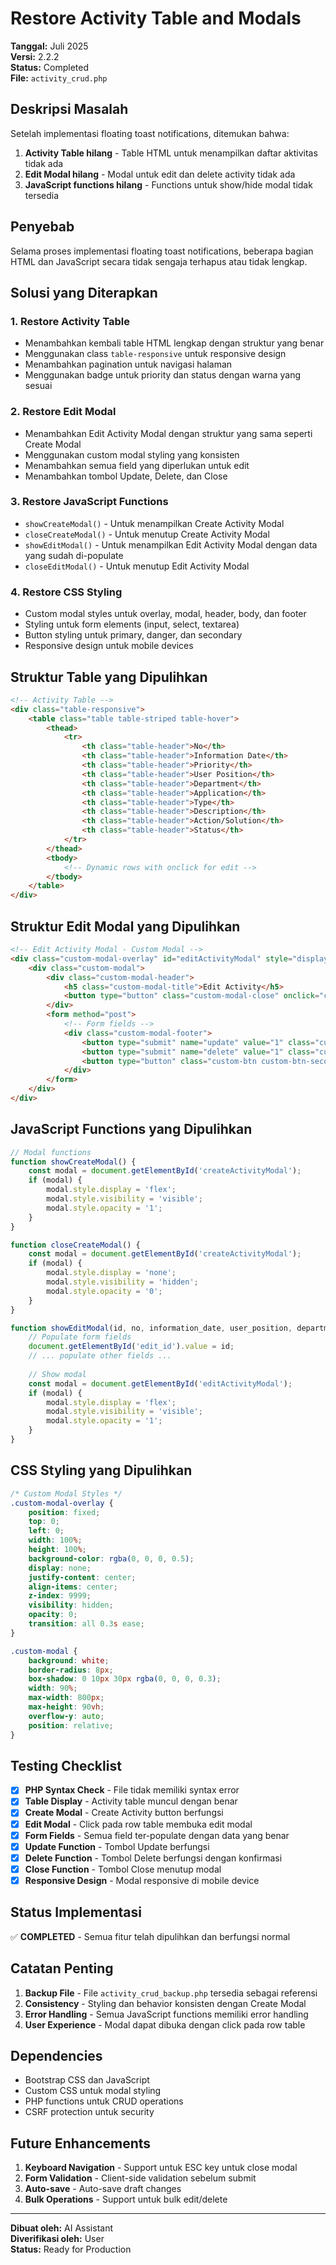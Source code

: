 # Restore Activity Table and Modals

**Tanggal:** Juli 2025  
**Versi:** 2.2.2  
**Status:** Completed  
**File:** `activity_crud.php`

## **Deskripsi Masalah**

Setelah implementasi floating toast notifications, ditemukan bahwa:
1. **Activity Table hilang** - Table HTML untuk menampilkan daftar aktivitas tidak ada
2. **Edit Modal hilang** - Modal untuk edit dan delete activity tidak ada
3. **JavaScript functions hilang** - Functions untuk show/hide modal tidak tersedia

## **Penyebab**

Selama proses implementasi floating toast notifications, beberapa bagian HTML dan JavaScript secara tidak sengaja terhapus atau tidak lengkap.

## **Solusi yang Diterapkan**

### 1. **Restore Activity Table**
- Menambahkan kembali table HTML lengkap dengan struktur yang benar
- Menggunakan class `table-responsive` untuk responsive design
- Menambahkan pagination untuk navigasi halaman
- Menggunakan badge untuk priority dan status dengan warna yang sesuai

### 2. **Restore Edit Modal**
- Menambahkan Edit Activity Modal dengan struktur yang sama seperti Create Modal
- Menggunakan custom modal styling yang konsisten
- Menambahkan semua field yang diperlukan untuk edit
- Menambahkan tombol Update, Delete, dan Close

### 3. **Restore JavaScript Functions**
- `showCreateModal()` - Untuk menampilkan Create Activity Modal
- `closeCreateModal()` - Untuk menutup Create Activity Modal  
- `showEditModal()` - Untuk menampilkan Edit Activity Modal dengan data yang sudah di-populate
- `closeEditModal()` - Untuk menutup Edit Activity Modal

### 4. **Restore CSS Styling**
- Custom modal styles untuk overlay, modal, header, body, dan footer
- Styling untuk form elements (input, select, textarea)
- Button styling untuk primary, danger, dan secondary
- Responsive design untuk mobile devices

## **Struktur Table yang Dipulihkan**

```html
<!-- Activity Table -->
<div class="table-responsive">
    <table class="table table-striped table-hover">
        <thead>
            <tr>
                <th class="table-header">No</th>
                <th class="table-header">Information Date</th>
                <th class="table-header">Priority</th>
                <th class="table-header">User Position</th>
                <th class="table-header">Department</th>
                <th class="table-header">Application</th>
                <th class="table-header">Type</th>
                <th class="table-header">Description</th>
                <th class="table-header">Action/Solution</th>
                <th class="table-header">Status</th>
            </tr>
        </thead>
        <tbody>
            <!-- Dynamic rows with onclick for edit -->
        </tbody>
    </table>
</div>
```

## **Struktur Edit Modal yang Dipulihkan**

```html
<!-- Edit Activity Modal - Custom Modal -->
<div class="custom-modal-overlay" id="editActivityModal" style="display: none;">
    <div class="custom-modal">
        <div class="custom-modal-header">
            <h5 class="custom-modal-title">Edit Activity</h5>
            <button type="button" class="custom-modal-close" onclick="closeEditModal()">&times;</button>
        </div>
        <form method="post">
            <!-- Form fields -->
            <div class="custom-modal-footer">
                <button type="submit" name="update" value="1" class="custom-btn custom-btn-primary">Update</button>
                <button type="submit" name="delete" value="1" class="custom-btn custom-btn-danger">Delete</button>
                <button type="button" class="custom-btn custom-btn-secondary" onclick="closeEditModal()">Close</button>
            </div>
        </form>
    </div>
</div>
```

## **JavaScript Functions yang Dipulihkan**

```javascript
// Modal functions
function showCreateModal() {
    const modal = document.getElementById('createActivityModal');
    if (modal) {
        modal.style.display = 'flex';
        modal.style.visibility = 'visible';
        modal.style.opacity = '1';
    }
}

function closeCreateModal() {
    const modal = document.getElementById('createActivityModal');
    if (modal) {
        modal.style.display = 'none';
        modal.style.visibility = 'hidden';
        modal.style.opacity = '0';
    }
}

function showEditModal(id, no, information_date, user_position, department, application, type, description, action_solution, status) {
    // Populate form fields
    document.getElementById('edit_id').value = id;
    // ... populate other fields ...
    
    // Show modal
    const modal = document.getElementById('editActivityModal');
    if (modal) {
        modal.style.display = 'flex';
        modal.style.visibility = 'visible';
        modal.style.opacity = '1';
    }
}
```

## **CSS Styling yang Dipulihkan**

```css
/* Custom Modal Styles */
.custom-modal-overlay {
    position: fixed;
    top: 0;
    left: 0;
    width: 100%;
    height: 100%;
    background-color: rgba(0, 0, 0, 0.5);
    display: none;
    justify-content: center;
    align-items: center;
    z-index: 9999;
    visibility: hidden;
    opacity: 0;
    transition: all 0.3s ease;
}

.custom-modal {
    background: white;
    border-radius: 8px;
    box-shadow: 0 10px 30px rgba(0, 0, 0, 0.3);
    width: 90%;
    max-width: 800px;
    max-height: 90vh;
    overflow-y: auto;
    position: relative;
}
```

## **Testing Checklist**

- [x] **PHP Syntax Check** - File tidak memiliki syntax error
- [x] **Table Display** - Activity table muncul dengan benar
- [x] **Create Modal** - Create Activity button berfungsi
- [x] **Edit Modal** - Click pada row table membuka edit modal
- [x] **Form Fields** - Semua field ter-populate dengan data yang benar
- [x] **Update Function** - Tombol Update berfungsi
- [x] **Delete Function** - Tombol Delete berfungsi dengan konfirmasi
- [x] **Close Function** - Tombol Close menutup modal
- [x] **Responsive Design** - Modal responsive di mobile device

## **Status Implementasi**

✅ **COMPLETED** - Semua fitur telah dipulihkan dan berfungsi normal

## **Catatan Penting**

1. **Backup File** - File `activity_crud_backup.php` tersedia sebagai referensi
2. **Consistency** - Styling dan behavior konsisten dengan Create Modal
3. **Error Handling** - Semua JavaScript functions memiliki error handling
4. **User Experience** - Modal dapat dibuka dengan click pada row table

## **Dependencies**

- Bootstrap CSS dan JavaScript
- Custom CSS untuk modal styling
- PHP functions untuk CRUD operations
- CSRF protection untuk security

## **Future Enhancements**

1. **Keyboard Navigation** - Support untuk ESC key untuk close modal
2. **Form Validation** - Client-side validation sebelum submit
3. **Auto-save** - Auto-save draft changes
4. **Bulk Operations** - Support untuk bulk edit/delete

---

**Dibuat oleh:** AI Assistant  
**Diverifikasi oleh:** User  
**Status:** Ready for Production
